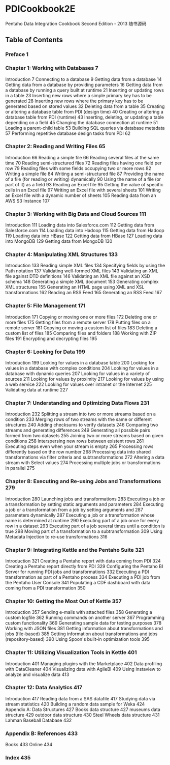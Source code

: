 # PDICookbook2E
Pentaho Data Integration Cookbook Second Edition - 2013 随书源码



## Table of Contents
### Preface 1
### Chapter 1: Working with Databases 7
Introduction 7
Connecting to a database 9
Getting data from a database 14
Getting data from a database by providing parameters 16
Getting data from a database by running a query built at runtime 21
Inserting or updating rows in a table 23
Inserting new rows where a simple primary key has to be generated 28
Inserting new rows where the primary key has to be generated based
on stored values 32
Deleting data from a table 35
Creating or altering a database table from PDI (design time) 40
Creating or altering a database table from PDI (runtime) 43
Inserting, deleting, or updating a table depending on a field 45
Changing the database connection at runtime 51
Loading a parent-child table 53
Building SQL queries via database metadata 57
Performing repetitive database design tasks from PDI 62
### Chapter 2: Reading and Writing Files 65
Introduction 66
Reading a simple file 66
Reading several files at the same time 70
Reading semi-structured files 72
Reading files having one field per row 79
Reading files with some fields occupying two or more rows 82
Writing a simple file 84
Writing a semi-structured file 87
Providing the name of a file (for reading or writing) dynamically 90
Using the name of a file (or part of it) as a field 93
Reading an Excel file 95
Getting the value of specific cells in an Excel file 97
Writing an Excel file with several sheets 101
Writing an Excel file with a dynamic number of sheets 105
Reading data from an AWS S3 Instance 107
### Chapter 3: Working with Big Data and Cloud Sources 111
Introduction 111
Loading data into Salesforce.com 112
Getting data from Salesforce.com 114
Loading data into Hadoop 115
Getting data from Hadoop 119
Loading data into HBase 122
Getting data from HBase 127
Loading data into MongoDB 129
Getting data from MongoDB 130
### Chapter 4: Manipulating XML Structures 133
Introduction 133
Reading simple XML files 134
Specifying fields by using the Path notation 137
Validating well-formed XML files 143
Validating an XML file against DTD definitions 146
Validating an XML file against an XSD schema 148
Generating a simple XML document 153
Generating complex XML structures 155
Generating an HTML page using XML and XSL transformations 162
Reading an RSS Feed 165
Generating an RSS Feed 167
### Chapter 5: File Management 171
Introduction 171
Copying or moving one or more files 172
Deleting one or more files 175
Getting files from a remote server 178
Putting files on a remote server 181
Copying or moving a custom list of files 183
Deleting a custom list of files 185
Comparing files and folders 188
Working with ZIP files 191
Encrypting and decrypting files 195
### Chapter 6: Looking for Data 199
Introduction 199
Looking for values in a database table 200
Looking for values in a database with complex conditions 204
Looking for values in a database with dynamic queries 207
Looking for values in a variety of sources 211
Looking for values by proximity 217
Looking for values by using a web service 222
Looking for values over intranet or the Internet 225
Validating data at runtime 227
### Chapter 7: Understanding and Optimizing Data Flows 231
Introduction 232
Splitting a stream into two or more streams based on a condition 233
Merging rows of two streams with the same or different structures 240
Adding checksums to verify datasets 246
Comparing two streams and generating differences 249
Generating all possible pairs formed from two datasets 255
Joining two or more streams based on given conditions 258
Interspersing new rows between existent rows 261
Executing steps even when your stream is empty 265
Processing rows differently based on the row number 268
Processing data into shared transformations via filter criteria and
subtransformations 272
Altering a data stream with Select values 274
Processing multiple jobs or transformations in parallel 275
### Chapter 8: Executing and Re-using Jobs and Transformations 279
Introduction 280
Launching jobs and transformations 283
Executing a job or a transformation by setting static arguments
and parameters 284
Executing a job or a transformation from a job by setting arguments and 287
parameters dynamically 287
Executing a job or a transformation whose name is determined at runtime 290
Executing part of a job once for every row in a dataset 293
Executing part of a job several times until a condition is true 298
Moving part of a transformation to a subtransformation 309
Using Metadata Injection to re-use transformations 316
### Chapter 9: Integrating Kettle and the Pentaho Suite 321
Introduction 321
Creating a Pentaho report with data coming from PDI 324
Creating a Pentaho report directly from PDI 329
Configuring the Pentaho BI Server for running PDI jobs and transformations 332
Executing a PDI transformation as part of a Pentaho process 334
Executing a PDI job from the Pentaho User Console 341
Populating a CDF dashboard with data coming from a PDI transformation 350
### Chapter 10: Getting the Most Out of Kettle 357
Introduction 357
Sending e-mails with attached files 358
Generating a custom logfile 362
Running commands on another server 367
Programming custom functionality 369
Generating sample data for testing purposes 378
Working with JSON files 381
Getting information about transformations and jobs (file-based) 385
Getting information about transformations and jobs (repository-based) 390
Using Spoon's built-in optimization tools 395
### Chapter 11: Utilizing Visualization Tools in Kettle 401
Introduction 401
Managing plugins with the Marketplace 402
Data profiling with DataCleaner 404
Visualizing data with AgileBI 409
Using Instaview to analyze and visualize data 413
### Chapter 12: Data Analytics 417
Introduction 417
Reading data from a SAS datafile 417
Studying data via stream statistics 420
Building a random data sample for Weka 424
Appendix A: Data Structures 427
Books data structure 427
museums data structure 429
outdoor data structure 430
Steel Wheels data structure 431
Lahman Baseball Database 432
### Appendix B: References 433
Books 433
Online 434
### Index 435